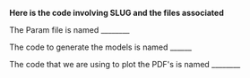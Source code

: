 **Here is the code involving SLUG and the files associated**

The Param file is named ________

The code to generate the models is named ______

The code that we are using to plot the PDF's is named ________

